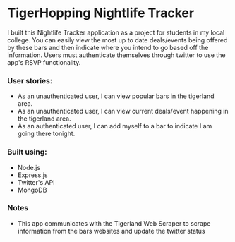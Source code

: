 
# TigerHopping Nightlife Tracker

I built this Nightlife Tracker application as a project for students in my local college. You can easily view the most up to date deals/events being offered by these bars and then indicate where you intend to go based off the information. Users must authenticate themselves through twitter to use the app's RSVP functionality.


### User stories:

* As an unauthenticated user, I can view popular bars in the tigerland area.
* As an unauthenticated user, I can view current deals/event happening in the tigerland area.
* As an authenticated user, I can add myself to a bar to indicate I am going there tonight.


### Built using:

* Node.js
* Express.js
* Twitter's API
* MongoDB

### Notes
* This app communicates with the Tigerland Web Scraper to scrape information from the bars websites and update the twitter status

